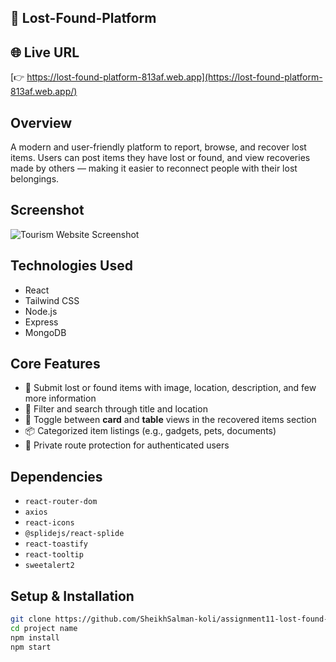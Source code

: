 
## 🔎 Lost-Found-Platform

## 🌐 Live URL
[👉 https://lost-found-platform-813af.web.app](https://lost-found-platform-813af.web.app/)

## Overview  
A modern and user-friendly platform to report, browse, and recover lost items. Users can post items they have lost or found, and view recoveries made by others — making it easier to reconnect people with their lost belongings.

## Screenshot  
![Tourism Website Screenshot]([https://link-to-screenshot.com/tourism.png](https://i.ibb.co.com/tMQzDrYj/Screenshot-2025-08-09-120330.png))

## Technologies Used  
- React  
- Tailwind CSS  
- Node.js  
- Express  
- MongoDB

## Core Features  
- 📝 Submit lost or found items with image, location, description, and few more information
- 🧭 Filter and search through title and location
- 🔄 Toggle between **card** and **table** views in the recovered items section
- 📦 Categorized item listings (e.g., gadgets, pets, documents)
- 🔐 Private route protection for authenticated users

## Dependencies  
- `react-router-dom`
- `axios` 
- `react-icons`
- `@splidejs/react-splide` 
- `react-toastify`
- `react-tooltip`
- `sweetalert2`  

## Setup & Installation  
```bash
git clone https://github.com/SheikhSalman-koli/assignment11-lost-found-client-side.git
cd project name
npm install
npm start



